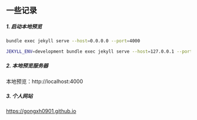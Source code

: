 ## 一些记录

##### 1. 启动本地预览

```bash
bundle exec jekyll serve --host=0.0.0.0 --port=4000

JEKYLL_ENV=development bundle exec jekyll serve --host=127.0.0.1 --port=4000 --incremental --livereload
```

##### 2. 本地预览服务器

本地预览：http://localhost:4000

##### 3. 个人网站

https://gongxh0901.github.io

